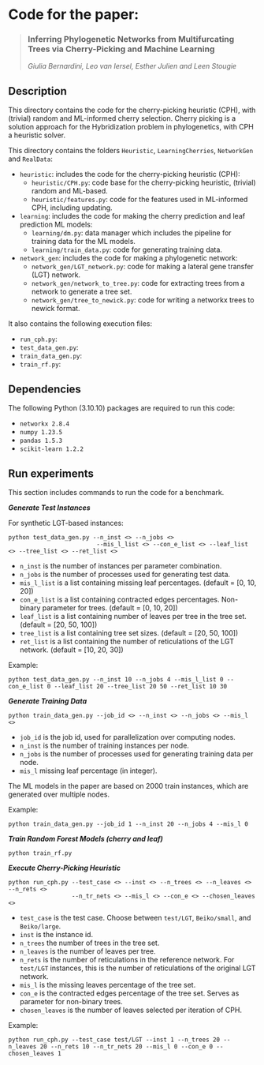 # Code for the paper:
> ### Inferring Phylogenetic Networks from Multifurcating Trees via Cherry-Picking and Machine Learning
> *Giulia Bernardini, Leo van Iersel, Esther Julien and Leen Stougie*

## Description

This directory contains the code for the cherry-picking heuristic (CPH), with (trivial) random and ML-informed cherry selection. Cherry picking is a solution approach for the Hybridization problem in phylogenetics, with CPH a heuristic solver.

This directory contains the folders `Heuristic`, `LearningCherries`, `NetworkGen` and `RealData`:
- `heuristic`: includes the code for the cherry-picking heuristic (CPH):
  - `heuristic/CPH.py`: code base for the cherry-picking heuristic, (trivial) random and ML-based.
  - `heuristic/features.py`: code for the features used in ML-informed CPH, including updating.
- `learning`: includes the code for making the cherry prediction and leaf prediction ML models:
  - `learning/dm.py`: data manager which includes the pipeline for training data for the ML models.
  - `learning/train_data.py`: code for generating training data.
- `network_gen`: includes the code for making a phylogenetic network:
  - `network_gen/LGT_network.py`: code for making a lateral gene transfer (LGT) network.
  - `network_gen/network_to_tree.py`: code for extracting trees from a network to generate a tree set.
  - `network_gen/tree_to_newick.py`: code for writing a networkx trees to newick format.

It also contains the following execution files:
- `run_cph.py`: 
- `test_data_gen.py`:
- `train_data_gen.py`:
- `train_rf.py`:

## Dependencies
The following Python (3.10.10) packages are required to run this code: 
- `networkx 2.8.4`
- `numpy 1.23.5`
- `pandas 1.5.3`
- `scikit-learn 1.2.2`

## Run experiments
This section includes commands to run the code for a benchmark.

**_Generate Test Instances_**

For synthetic LGT-based instances:
```commandline
python test_data_gen.py --n_inst <> --n_jobs <> 
                         --mis_l_list <> --con_e_list <> --leaf_list <> --tree_list <> --ret_list <> 
```
- `n_inst` is the number of instances per parameter combination.
- `n_jobs` is the number of processes used for generating test data.
- `mis_l_list` is a list containing missing leaf percentages. (default = [0, 10, 20])
- `con_e_list` is a list containing contracted edges percentages. Non-binary parameter for trees. (default = [0, 10, 20])
- `leaf_list` is a list containing number of leaves per tree in the tree set. (default = [20, 50, 100])
- `tree_list` is a list containing tree set sizes. (default = [20, 50, 100])
- `ret_list` is a list containing the number of reticulations of the LGT network. (default = [10, 20, 30])

Example: 
```commandline
python test_data_gen.py --n_inst 10 --n_jobs 4 --mis_l_list 0 --con_e_list 0 --leaf_list 20 --tree_list 20 50 --ret_list 10 30
```

**_Generate Training Data_**
```commandline
python train_data_gen.py --job_id <> --n_inst <> --n_jobs <> --mis_l <>
```
- `job_id` is the job id, used for parallelization over computing nodes.
- `n_inst` is the number of training instances per node.
- `n_jobs` is the number of processes used for generating training data per node.
- `mis_l` missing leaf percentage (in integer).

The ML models in the paper are based on 2000 train instances, which are generated over multiple nodes.

Example:
```commandline
python train_data_gen.py --job_id 1 --n_inst 20 --n_jobs 4 --mis_l 0
```

**_Train Random Forest Models (cherry and leaf)_**
```commandline
python train_rf.py
```

**_Execute Cherry-Picking Heuristic_**
```commandline
python run_cph.py --test_case <> --inst <> --n_trees <> --n_leaves <> --n_rets <>
                  --n_tr_nets <> --mis_l <> --con_e <> --chosen_leaves <>
```
- `test_case` is the test case. Choose between `test/LGT`, `Beiko/small`, and `Beiko/large`.
- `inst` is the instance id.
- `n_trees` the number of trees in the tree set.
- `n_leaves` is the number of leaves per tree.
- `n_rets` is the number of reticulations in the reference network. For `test/LGT` instances, this is the number of reticulations of the original LGT network.
- `mis_l` is the missing leaves percentage of the tree set.
- `con_e` is the contracted edges percentage of the tree set. Serves as parameter for non-binary trees.
- `chosen_leaves` is the number of leaves selected per iteration of CPH.

Example: 
```commandline
python run_cph.py --test_case test/LGT --inst 1 --n_trees 20 --n_leaves 20 --n_rets 10 --n_tr_nets 20 --mis_l 0 --con_e 0 --chosen_leaves 1
```
